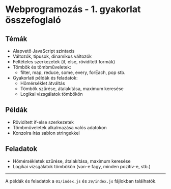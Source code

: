 # Webprogramozás - 1. gyakorlat összefoglaló

## Témák
- Alapvető JavaScript szintaxis
- Változók, típusok, dinamikus változók
- Feltételes szerkezetek (if, else, rövidített formák)
- Tömbök és tömbműveletek:
	- filter, map, reduce, some, every, forEach, pop stb.
- Gyakorlati példák és feladatok:
	- Hőmérséklet átváltás
	- Tömbök szűrése, átalakítása, maximum keresése
	- Logikai vizsgálatok tömbökön

## Példák
- Rövidített if-else szerkezetek
- Tömbműveletek alkalmazása valós adatokon
- Konzolra írás sablon stringekkel

## Feladatok
- Hőmérsékletek szűrése, átalakítása, maximum keresése
- Logikai vizsgálatok tömbökön (van-e fagy, minden pozitív-e, stb.)

---
A példák és feladatok a `01/index.js` és `29/index.js` fájlokban találhatók.
